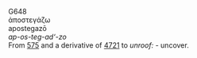 <body>
  <p>G648<br>  ἀποστεγάζω  <br> apostegazō  <br><i>ap-os-teg-ad‘-zo </i><br>From <a href="g0575.htm">575</a> and a derivative of <a href="g4721.htm">4721</a>  to <i>unroof:</i> - uncover.<br></p>
 </body>